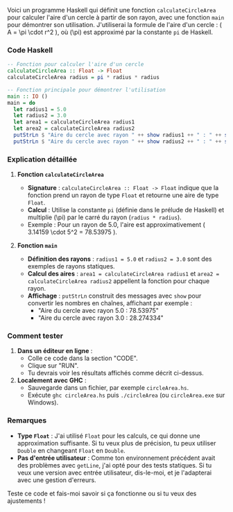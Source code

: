 Voici un programme Haskell qui définit une fonction `calculateCircleArea` pour calculer l'aire d'un cercle à partir de son rayon, avec une fonction `main` pour démontrer son utilisation. J'utiliserai la formule de l'aire d'un cercle : \( A = \pi \cdot r^2 \), où \(\pi\) est approximé par la constante `pi` de Haskell.

### Code Haskell
```haskell
-- Fonction pour calculer l'aire d'un cercle
calculateCircleArea :: Float -> Float
calculateCircleArea radius = pi * radius * radius

-- Fonction principale pour démontrer l'utilisation
main :: IO ()
main = do
  let radius1 = 5.0
  let radius2 = 3.0
  let area1 = calculateCircleArea radius1
  let area2 = calculateCircleArea radius2
  putStrLn $ "Aire du cercle avec rayon " ++ show radius1 ++ " : " ++ show area1
  putStrLn $ "Aire du cercle avec rayon " ++ show radius2 ++ " : " ++ show area2
```

### Explication détaillée
1. **Fonction `calculateCircleArea`**
   - **Signature** : `calculateCircleArea :: Float -> Float` indique que la fonction prend un rayon de type `Float` et retourne une aire de type `Float`.
   - **Calcul** : Utilise la constante `pi` (définie dans le prélude de Haskell) et multiplie \(\pi\) par le carré du rayon (`radius * radius`).
   - Exemple : Pour un rayon de 5.0, l'aire est approximativement \( 3.14159 \cdot 5^2 = 78.53975 \).

2. **Fonction `main`**
   - **Définition des rayons** : `radius1 = 5.0` et `radius2 = 3.0` sont des exemples de rayons statiques.
   - **Calcul des aires** : `area1 = calculateCircleArea radius1` et `area2 = calculateCircleArea radius2` appellent la fonction pour chaque rayon.
   - **Affichage** : `putStrLn` construit des messages avec `show` pour convertir les nombres en chaînes, affichant par exemple :
     - "Aire du cercle avec rayon 5.0 : 78.53975"
     - "Aire du cercle avec rayon 3.0 : 28.274334"

### Comment tester
1. **Dans un éditeur en ligne** :
   - Colle ce code dans la section "CODE".
   - Clique sur "RUN".
   - Tu devrais voir les résultats affichés comme décrit ci-dessus.
2. **Localement avec GHC** :
   - Sauvegarde dans un fichier, par exemple `circleArea.hs`.
   - Exécute `ghc circleArea.hs` puis `./circleArea` (ou `circleArea.exe` sur Windows).

### Remarques
- **Type `Float`** : J'ai utilisé `Float` pour les calculs, ce qui donne une approximation suffisante. Si tu veux plus de précision, tu peux utiliser `Double` en changeant `Float` en `Double`.
- **Pas d'entrée utilisateur** : Comme ton environnement précédent avait des problèmes avec `getLine`, j'ai opté pour des tests statiques. Si tu veux une version avec entrée utilisateur, dis-le-moi, et je l'adapterai avec une gestion d'erreurs.

Teste ce code et fais-moi savoir si ça fonctionne ou si tu veux des ajustements !
